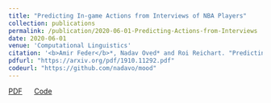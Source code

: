 ```yaml
---
title: "Predicting In-game Actions from Interviews of NBA Players"
collection: publications
permalink: /publication/2020-06-01-Predicting-Actions-from-Interviews
date: 2020-06-01
venue: 'Computational Linguistics'
citation: '<b>Amir Feder</b>*, Nadav Oved* and Roi Reichart. "Predicting In-game Actions from Interviews of NBA Players." <i>Computational Linguistics</i>. 2020.'
pdfurl: "https://arxiv.org/pdf/1910.11292.pdf"
codeurl: "https://github.com/nadavo/mood"
---  
```

<a href='https://arxiv.org/pdf/1910.11292.pdf'>PDF</a>
&nbsp;&nbsp;&nbsp;&nbsp;
<a href='https://github.com/nadavo/mood'>Code</a>
&nbsp;&nbsp;&nbsp;&nbsp;
